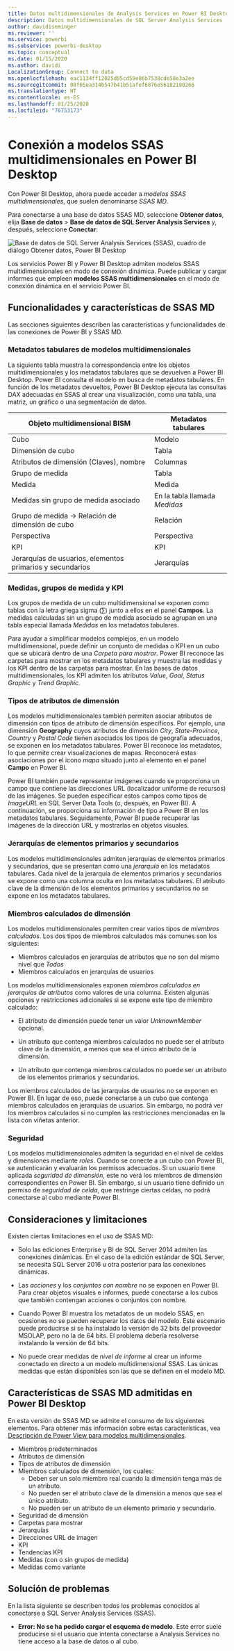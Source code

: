 ```yaml
---
title: Datos multidimensionales de Analysis Services en Power BI Desktop
description: Datos multidimensionales de SQL Server Analysis Services (SSAS) en Power BI Desktop
author: davidiseminger
ms.reviewer: ''
ms.service: powerbi
ms.subservice: powerbi-desktop
ms.topic: conceptual
ms.date: 01/15/2020
ms.author: davidi
LocalizationGroup: Connect to data
ms.openlocfilehash: eac1134ff12025d05cd59e86b7538cde58e3a2ee
ms.sourcegitcommit: 08f65ea314b547b41b51afef6876e56182190266
ms.translationtype: HT
ms.contentlocale: es-ES
ms.lasthandoff: 01/25/2020
ms.locfileid: "76753173"
---
```

# <a name="connect-to-ssas-multidimensional-models-in-power-bi-desktop"></a>Conexión a modelos SSAS multidimensionales en Power BI Desktop

Con Power BI Desktop, ahora puede acceder a *modelos SSAS multidimensionales*, que suelen denominarse *SSAS MD*.

Para conectarse a una base de datos SSAS MD, seleccione **Obtener datos**, elija **Base de datos** > **Base de datos de SQL Server Analysis Services** y, después, seleccione **Conectar**:

![Base de datos de SQL Server Analysis Services (SSAS), cuadro de diálogo Obtener datos, Power BI Desktop](media/desktop-ssas-multidimensional/ssas-multidimensional-2.png)

Los servicios Power BI y Power BI Desktop admiten modelos SSAS multidimensionales en modo de conexión dinámica. Puede publicar y cargar informes que empleen **modelos SSAS multidimensionales** en el modo de conexión dinámica en el servicio Power BI.

## <a name="capabilities-and-features-of-ssas-md"></a>Funcionalidades y características de SSAS MD

Las secciones siguientes describen las características y funcionalidades de las conexiones de Power BI y SSAS MD.

### <a name="tabular-metadata-of-multidimensional-models"></a>Metadatos tabulares de modelos multidimensionales

La siguiente tabla muestra la correspondencia entre los objetos multidimensionales y los metadatos tabulares que se devuelven a Power BI Desktop. Power BI consulta el modelo en busca de metadatos tabulares. En función de los metadatos devueltos, Power BI Desktop ejecuta las consultas DAX adecuadas en SSAS al crear una visualización, como una tabla, una matriz, un gráfico o una segmentación de datos.

| Objeto multidimensional BISM | Metadatos tabulares |
| --- | --- |
| Cubo |Modelo |
| Dimensión de cubo |Tabla |
| Atributos de dimensión (Claves), nombre |Columnas |
| Grupo de medida |Tabla |
| Medida |Medida |
| Medidas sin grupo de medida asociado |En la tabla llamada *Medidas* |
| Grupo de medida -> Relación de dimensión de cubo |Relación |
| Perspectiva |Perspectiva |
| KPI |KPI |
| Jerarquías de usuarios, elementos primarios y secundarios |Jerarquías |

### <a name="measures-measure-groups-and-kpis"></a>Medidas, grupos de medida y KPI

Los grupos de medida de un cubo multidimensional se exponen como tablas con la letra griega sigma (∑) junto a ellos en el panel **Campos**. La medidas calculadas sin un grupo de medida asociado se agrupan en una tabla especial llamada *Medidas* en los metadatos tabulares.

Para ayudar a simplificar modelos complejos, en un modelo multidimensional, puede definir un conjunto de medidas o KPI en un cubo que se ubicará dentro de una *Carpeta para mostrar*. Power BI reconoce las carpetas para mostrar en los metadatos tabulares y muestra las medidas y los KPI dentro de las carpetas para mostrar. En las bases de datos multidimensionales, los KPI admiten los atributos *Value*, *Goal*, *Status Graphic* y *Trend Graphic*.

### <a name="dimension-attribute-type"></a>Tipos de atributos de dimensión

Los modelos multidimensionales también permiten asociar atributos de dimensión con tipos de atributo de dimensión específicos. Por ejemplo, una dimensión **Geography** cuyos atributos de dimensión *City*, *State-Province*, *Country* y *Postal Code* tienen asociados los tipos de geografía adecuados, se exponen en los metadatos tabulares. Power BI reconoce los metadatos, lo que permite crear visualizaciones de mapas. Reconocerá estas asociaciones por el icono *mapa* situado junto al elemento en el panel **Campo** en Power BI.

Power BI también puede representar imágenes cuando se proporciona un campo que contiene las direcciones URL (localizador uniforme de recursos) de las imágenes. Se pueden especificar estos campos como tipos de *ImageURL* en SQL Server Data Tools (o, después, en Power BI). A continuación, se proporciona su información de tipo a Power BI en los metadatos tabulares. Seguidamente, Power BI puede recuperar las imágenes de la dirección URL y mostrarlas en objetos visuales.

### <a name="parent-child-hierarchies"></a>Jerarquías de elementos primarios y secundarios

Los modelos multidimensionales admiten jerarquías de elementos primarios y secundarios, que se presentan como una *jerarquía* en los metadatos tabulares. Cada nivel de la jerarquía de elementos primarios y secundarios se expone como una columna oculta en los metadatos tabulares. El atributo clave de la dimensión de los elementos primarios y secundarios no se expone en los metadatos tabulares.

### <a name="dimension-calculated-members"></a>Miembros calculados de dimensión

Los modelos multidimensionales permiten crear varios tipos de *miembros calculados*. Los dos tipos de miembros calculados más comunes son los siguientes:

* Miembros calculados en jerarquías de atributos que no son del mismo nivel que *Todos*
* Miembros calculados en jerarquías de usuarios

Los modelos multidimensionales exponen *miembros calculados en jerarquías de atributos* como valores de una columna. Existen algunas opciones y restricciones adicionales si se expone este tipo de miembro calculado:

* El atributo de dimensión puede tener un valor *UnknownMember* opcional.

* Un atributo que contenga miembros calculados no puede ser el atributo clave de la dimensión, a menos que sea el único atributo de la dimensión.

* Un atributo que contenga miembros calculados no puede ser un atributo de los elementos primarios y secundarios.

Los miembros calculados de las jerarquías de usuarios no se exponen en Power BI. En lugar de eso, puede conectarse a un cubo que contenga miembros calculados en jerarquías de usuarios. Sin embargo, no podrá ver los miembros calculados si no cumplen las restricciones mencionadas en la lista con viñetas anterior.

### <a name="security"></a>Seguridad

Los modelos multidimensionales admiten la seguridad en el nivel de celdas y dimensiones mediante *roles*. Cuando se conecte a un cubo con Power BI, se autenticarán y evaluarán los permisos adecuados. Si un usuario tiene aplicada *seguridad de dimensión*, este no verá los miembros de dimensión correspondientes en Power BI. Sin embargo, si un usuario tiene definido un permiso de *seguridad de celda*, que restringe ciertas celdas, no podrá conectarse al cubo mediante Power BI.

## <a name="considerations-and-limitations"></a>Consideraciones y limitaciones

Existen ciertas limitaciones en el uso de SSAS MD:

* Solo las ediciones Enterprise y BI de SQL Server 2014 admiten las conexiones dinámicas. En el caso de la edición estándar de SQL Server, se necesita SQL Server 2016 u otra posterior para las conexiones dinámicas.

* Las *acciones* y los *conjuntos con nombre* no se exponen en Power BI. Para crear objetos visuales e informes, puede conectarse a los cubos que también contengan acciones o conjuntos con nombre.

* Cuando Power BI muestra los metadatos de un modelo SSAS, en ocasiones no se pueden recuperar los datos del modelo. Este escenario puede producirse si se ha instalado la versión de 32 bits del proveedor MSOLAP, pero no la de 64 bits. El problema debería resolverse instalando la versión de 64 bits.

* No puede crear medidas de *nivel de informe* al crear un informe conectado en directo a un modelo multidimensional SSAS. Las únicas medidas que están disponibles son las que se definen en el modelo MD.

## <a name="supported-features-of-ssas-md-in-power-bi-desktop"></a>Características de SSAS MD admitidas en Power BI Desktop

En esta versión de SSAS MD se admite el consumo de los siguientes elementos. Para obtener más información sobre estas características, vea [Descripción de Power View para modelos multidimensionales](/sql/analysis-services/multidimensional-models/understanding-power-view-for-multidimensional-models?view=sql-server-2014).

* Miembros predeterminados
* Atributos de dimensión
* Tipos de atributos de dimensión
* Miembros calculados de dimensión, los cuales:
  * Deben ser un solo miembro real cuando la dimensión tenga más de un atributo.
  * No pueden ser el atributo clave de la dimensión a menos que sea el único atributo.
  * No pueden ser un atributo de un elemento primario y secundario.
* Seguridad de dimensión
* Carpetas para mostrar
* Jerarquías
* Direcciones URL de imagen
* KPI
* Tendencias KPI
* Medidas (con o sin grupos de medida)
* Medidas como variante

## <a name="troubleshooting"></a>Solución de problemas

En la lista siguiente se describen todos los problemas conocidos al conectarse a SQL Server Analysis Services (SSAS).

* **Error: No se ha podido cargar el esquema de modelo**. Este error suele producirse si el usuario que intenta conectarse a Analysis Services no tiene acceso a la base de datos o al cubo.
